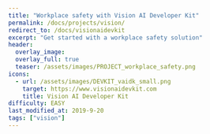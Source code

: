 ```yaml
---
title: "Workplace safety with Vision AI Developer Kit"
permalink: /docs/projects/vision/
redirect_to: /docs/visionaidevkit
excerpt: "Get started with a workplace safety solution"
header:
  overlay_image: 
  overlay_full: true
  teaser: /assets/images/PROJECT_workplace_safety.png
icons:
  - url: /assets/images/DEVKIT_vaidk_small.png
    target: https://www.visionaidevkit.com
    title: Vision AI Developer Kit
difficulty: EASY
last_modified_at: 2019-9-20
tags: ["vision"]
--- 
```



